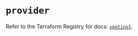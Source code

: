 # `provider`

Refer to the Terraform Registry for docs: [`spotinst`](https://registry.terraform.io/providers/spotinst/spotinst/1.230.0/docs).
